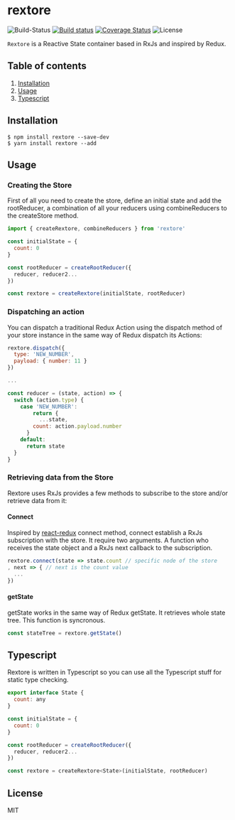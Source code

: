 # rextore

![Build-Status](https://travis-ci.org/pmagaz/rextore.svg?branch=master)
[![Build status](https://ci.appveyor.com/api/projects/status/2tkhjyqj01h1pa8x?svg=true
)](https://ci.appveyor.com/project/pmagaz/rextore)
[![Coverage Status](https://coveralls.io/repos/github/pmagaz/rextore/badge.svg?branch=master)](https://coveralls.io/github/pmagaz/rextore?branch=master)
![License](https://img.shields.io/badge/license-MIT-blue.svg)

`Rextore` is a Reactive State container based in RxJs and inspired by Redux.

## Table of contents

1. [Installation](#installation)
2. [Usage](#usage)
2. [Typescript](#typescript)


## Installation


```
$ npm install rextore --save-dev
$ yarn install rextore --add
```

## Usage

### Creating the Store

First of all you need to create the store, define an initial state and add the rootReducer, a combination of all your reducers using combineReducers to the createStore method.

```javascript
import { createRextore, combineReducers } from 'rextore'

const initialState = {
  count: 0
}

const rootReducer = createRootReducer({
  reducer, reducer2...
})

const rextore = createRextore(initialState, rootReducer)

```

### Dispatching an action

You can dispatch a traditional Redux Action using the dispatch method of your store instance in the same way of Redux dispatch its Actions:

```javascript
rextore.dispatch({
  type: 'NEW_NUMBER',
  payload: { number: 11 }
})

...

const reducer = (state, action) => {
  switch (action.type) {
    case 'NEW_NUMBER':
        return {
          ...state,
        count: action.payload.number
      }
    default:
      return state
  }
}

```

### Retrieving data from the Store

Rextore uses RxJs provides a few methods to subscribe to the store and/or retrieve data from it: 

#### Connect

Inspired by [react-redux](https://github.com/reactjs/react-redux) connect method, connect establish a RxJs subscription with the store. It require two arguments. A function who receives the state object and a RxJs next callback to the subscription.


```javascript
rextore.connect(state => state.count // specific node of the store
, next => { // next is the count value
  ...
})

```

#### getState

getState works in the same way of Redux getState. It retrieves whole state tree. This function is syncronous.


```javascript
const stateTree = rextore.getState()
```

## Typescript

Rextore is written in Typescript so you can use all the Typescript stuff for static type checking.

```javascript
export interface State {
  count: any
}

const initialState = {
  count: 0
}

const rootReducer = createRootReducer({
  reducer, reducer2...
})

const rextore = createRextore<State>(initialState, rootReducer)
``` 

## License

MIT
